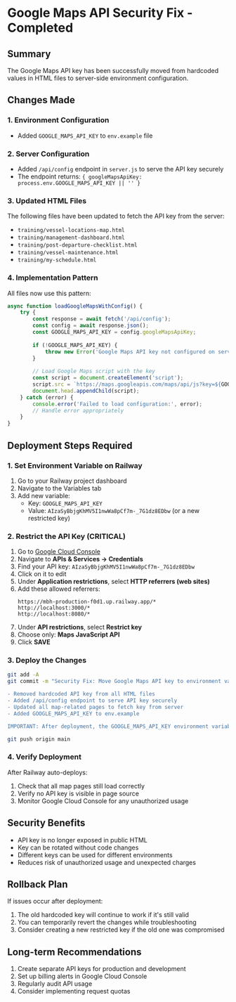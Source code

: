 # Google Maps API Security Fix - Completed

## Summary
The Google Maps API key has been successfully moved from hardcoded values in HTML files to server-side environment configuration.

## Changes Made

### 1. Environment Configuration
- Added `GOOGLE_MAPS_API_KEY` to `env.example` file

### 2. Server Configuration
- Added `/api/config` endpoint in `server.js` to serve the API key securely
- The endpoint returns: `{ googleMapsApiKey: process.env.GOOGLE_MAPS_API_KEY || '' }`

### 3. Updated HTML Files
The following files have been updated to fetch the API key from the server:
- `training/vessel-locations-map.html`
- `training/management-dashboard.html`
- `training/post-departure-checklist.html`
- `training/vessel-maintenance.html`
- `training/my-schedule.html`

### 4. Implementation Pattern
All files now use this pattern:
```javascript
async function loadGoogleMapsWithConfig() {
    try {
        const response = await fetch('/api/config');
        const config = await response.json();
        const GOOGLE_MAPS_API_KEY = config.googleMapsApiKey;
        
        if (!GOOGLE_MAPS_API_KEY) {
            throw new Error('Google Maps API key not configured on server');
        }
        
        // Load Google Maps script with the key
        const script = document.createElement('script');
        script.src = `https://maps.googleapis.com/maps/api/js?key=${GOOGLE_MAPS_API_KEY}...`;
        document.head.appendChild(script);
    } catch (error) {
        console.error('Failed to load configuration:', error);
        // Handle error appropriately
    }
}
```

## Deployment Steps Required

### 1. Set Environment Variable on Railway
1. Go to your Railway project dashboard
2. Navigate to the Variables tab
3. Add new variable:
   - Key: `GOOGLE_MAPS_API_KEY`
   - Value: `AIzaSyBbjgKhMV5I1nwWa8pCf7m-_7G1dz8EDbw` (or a new restricted key)

### 2. Restrict the API Key (CRITICAL)
1. Go to [Google Cloud Console](https://console.cloud.google.com/)
2. Navigate to **APIs & Services → Credentials**
3. Find your API key: `AIzaSyBbjgKhMV5I1nwWa8pCf7m-_7G1dz8EDbw`
4. Click on it to edit
5. Under **Application restrictions**, select **HTTP referrers (web sites)**
6. Add these allowed referrers:
   ```
   https://mbh-production-f0d1.up.railway.app/*
   http://localhost:3000/*
   http://localhost:8080/*
   ```
7. Under **API restrictions**, select **Restrict key**
8. Choose only: **Maps JavaScript API**
9. Click **SAVE**

### 3. Deploy the Changes
```bash
git add -A
git commit -m "Security Fix: Move Google Maps API key to environment variables

- Removed hardcoded API key from all HTML files
- Added /api/config endpoint to serve API key securely
- Updated all map-related pages to fetch key from server
- Added GOOGLE_MAPS_API_KEY to env.example

IMPORTANT: After deployment, the GOOGLE_MAPS_API_KEY environment variable must be set on Railway"

git push origin main
```

### 4. Verify Deployment
After Railway auto-deploys:
1. Check that all map pages still load correctly
2. Verify no API key is visible in page source
3. Monitor Google Cloud Console for any unauthorized usage

## Security Benefits
- API key is no longer exposed in public HTML
- Key can be rotated without code changes
- Different keys can be used for different environments
- Reduces risk of unauthorized usage and unexpected charges

## Rollback Plan
If issues occur after deployment:
1. The old hardcoded key will continue to work if it's still valid
2. You can temporarily revert the changes while troubleshooting
3. Consider creating a new restricted key if the old one was compromised

## Long-term Recommendations
1. Create separate API keys for production and development
2. Set up billing alerts in Google Cloud Console
3. Regularly audit API usage
4. Consider implementing request quotas

